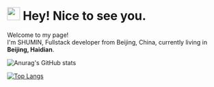 <h1><img src="https://emojis.slackmojis.com/emojis/images/1531849430/4246/blob-sunglasses.gif?1531849430" width="30"/> Hey! Nice to see you.</h1>

<p>Welcome to my page! </br> 
I'm SHUMIN, Fullstack developer from Beijing, China, currently living in <b>Beijing, Haidian</b>.
</p>

![Anurag's GitHub stats](https://github-readme-stats.vercel.app/api?username=shumintao&show_icons=true&theme=radical)



[![Top Langs](https://github-readme-stats.vercel.app/api/top-langs/?username=shumintao&layout=compact)](https://github.com/anuraghazra/github-readme-stats)














